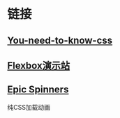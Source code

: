 # 链接

## [You-need-to-know-css](https://lhammer.cn/You-need-to-know-css/#/zh-cn/double-wing-layout?v=1)

## [Flexbox演示站](https://xluos.github.io/demo/flexbox/)

## [Epic Spinners](https://epic-spinners.epicmax.co/)
纯CSS加载动画